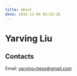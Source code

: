 ```yaml
---
title: about
date: 2016-12-04 03:52:26
---
```

# Yarving Liu
## Contacts
Email: yarving+hexo@gmail.com
